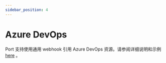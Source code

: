 ```yaml
---
sidebar_position: 4
---
```


# Azure DevOps

Port 支持使用通用 webhook 引用 Azure DevOps 资源。请参阅详细说明和示例[here](/build-your-software-catalog/sync-data-to-catalog/webhook/examples/azuredevops) 。
